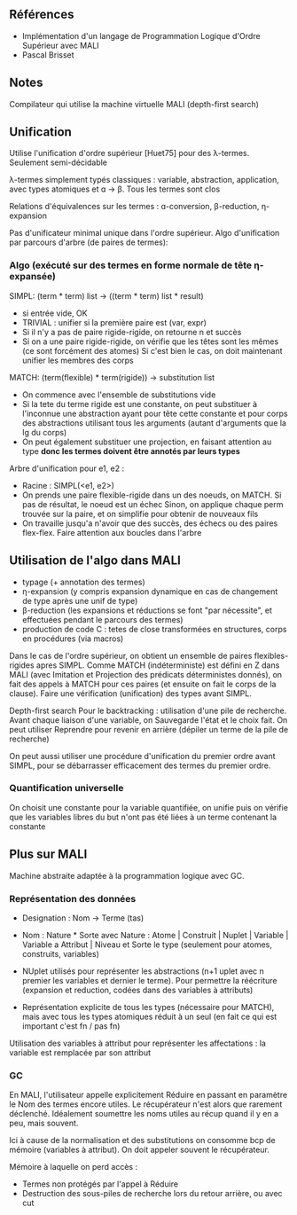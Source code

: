 ## Références 

* Implémentation d'un langage de Programmation Logique d'Ordre Supérieur avec MALI
* Pascal Brisset

## Notes

Compilateur qui utilise la machine virtuelle MALI (depth-first search)

## Unification

Utilise l'unification d'ordre supérieur [Huet75] pour des λ-termes. Seulement semi-décidable 

λ-termes simplement typés classiques : variable, abstraction, application, avec types atomiques et ɑ -> β. Tous les termes sont clos 

Relations d'équivalences sur les termes : ɑ-conversion, β-reduction, η-expansion 

Pas d'unificateur minimal unique dans l'ordre supérieur. Algo d'unification par parcours d'arbre (de paires de termes):

### Algo (exécuté sur des termes en forme normale de tête η-expansée)

SIMPL: (term * term) list -> ((term * term) list * result)
* si entrée vide, OK
* TRIVIAL : unifier si la première paire est (var, expr)
* Si il n'y a pas de paire rigide-rigide, on retourne n et succès
* Si on a une paire rigide-rigide, on vérifie que les têtes sont les mêmes (ce sont forcément des atomes)
  Si c'est bien le cas, on doit maintenant unifier les membres des corps
  
MATCH: (term(flexible) * term(rigide)) -> substitution list
* On commence avec l'ensemble de substitutions vide
* Si la tete du terme rigide est une constante, on peut substituer à l'inconnue une abstraction ayant pour tête cette constante et pour corps des abstractions utilisant tous les arguments (autant d'arguments que la lg du corps)
* On peut également substituer une projection, en faisant attention au type **donc les termes doivent être annotés par leurs types**

Arbre d'unification pour e1, e2 :
* Racine : SIMPL(<e1, e2>)
* On prends une paire flexible-rigide dans un des noeuds, on MATCH. Si pas de résultat, le noeud est un échec
  Sinon, on applique chaque perm trouvée sur la paire, et on simplifie pour obtenir de nouveaux fils
* On travaille jusqu'a n'avoir que des succès, des échecs ou des paires flex-flex. Faire attention aux boucles dans l'arbre

## Utilisation de l'algo dans MALI

- typage (+ annotation des termes)
- η-expansion (y compris expansion dynamique en cas de changement de type après une unif de type)
- β-reduction (les expansions et réductions se font "par nécessite", et effectuées pendant le parcours des termes)
- production de code C : tetes de close transformées en structures, corps en procédures (via macros)

Dans le cas de l'ordre supérieur, on obtient un ensemble de paires flexibles-rigides apres SIMPL. Comme MATCH (indéterministe) est défini en Z dans MALI (avec Imitation et Projection des prédicats déterministes donnés), on fait des appels à MATCH pour ces paires (et ensuite on fait le corps de la clause). 
Faire une vérification (unification) des types avant SIMPL.

Depth-first search
Pour le backtracking : utilisation d'une pile de recherche. Avant chaque liaison d'une variable, on Sauvegarde l'état et le choix fait. On peut utiliser Reprendre pour revenir en arrière (dépiler un terme de la pile de recherche)

On peut aussi utiliser une procédure d'unification du premier ordre avant SIMPL, pour se débarrasser efficacement des termes du premier ordre.

### Quantification universelle
On choisit une constante pour la variable quantifiée, on unifie puis on vérifie que les variables libres du but n'ont pas été liées à un terme contenant la constante

## Plus sur MALI

Machine abstraite adaptée à la programmation logique avec GC.

### Représentation des données

* Designation : Nom -> Terme (tas)
* Nom : Nature * Sorte
  avec Nature : Atome | Construit | Nuplet | Variable | Variable a Attribut | Niveau
  et Sorte le type (seulement pour atomes, construits, variables)

* NUplet utilisés pour représenter les abstractions (n+1 uplet avec n premier les variables et dernier le terme). Pour permettre la réécriture (expansion et reduction, codées dans des variables à attributs)
* Représentation explicite de tous les types (nécessaire pour MATCH), mais avec tous les types atomiques réduit à un seul (en fait ce qui est important c'est fn / pas fn)

Utilisation des variables à attribut pour représenter les affectations : la variable est remplacée par son attribut

### GC
En MALI, l'utilisateur appelle explicitement Réduire en passant en paramètre le Nom des termes encore utiles. Le récupérateur n'est alors que rarement déclenché. Idéalement soumettre les noms utiles au récup quand il y en a peu, mais souvent. 

Ici à cause de la normalisation et des substitutions on consomme bcp de mémoire (variables à attribut). On doit appeler souvent le récupérateur.

Mémoire à laquelle on perd accès :
* Termes non protégés par l'appel à Réduire
* Destruction des sous-piles de recherche lors du retour arrière, ou avec cut
